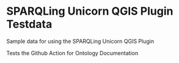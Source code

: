 # SPARQLing Unicorn QGIS Plugin Testdata

Sample data for using the SPARQLing Unicorn QGIS Plugin

Tests the Github Action for Ontology Documentation   
